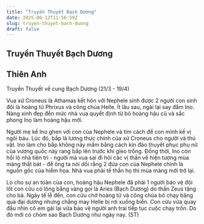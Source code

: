 ```yaml
---
title: "Truyền Thuyết Bạch Dương"
date: 2025-06-12T11:56:59Z
slug: truyen-thuyet-bach-duong
draft: false
---
```


## Truyền Thuyết Bạch Dương

## Thiên Anh

Truyền Thuyết về cung Bạch Dương (21/3 - 19/4)

Vua xứ Croneus là Athamas kết hôn với Nephele sinh được 2 người con sinh đôi là hoàng tử Phrixus và công chúa Helle. Ít lâu sau, ngài lại say đắm Ino. Nàng xinh đẹp đến mức nhà vua quyết định từ bỏ hoàng hậu cũ và sắc phong Ino làm hoàng hậu mới. 


Người mẹ kế Ino ghen với con của Nephele và tìm cách để con mình kế vị ngôi báu. Lúc đó, bắp là lương thực chính của xứ Croneus cho người và thú vật. Ino làm cho bắp không nảy mầm bằng cách kín đáo thuyết phục phụ nữ của vương quốc này rang bắp lên trước khi gieo trồng. Đồng thời, Ino còn hối lộ nhà tiên tri - người mà vua sai đi hỏi các vị thần về hiện tượng mùa màng thất bát - để ông ta nói dối rằng 2 đứa con của Nephele chính là nguồn gốc của hiểm họa. Nhà vua phải tế thần họ thì mùa màng mới trở lại.

Lo cho sự an toàn của con, hoàng hậu Nephele đã phái 1 người bảo vệ đội lốt con cừu có lông bằng vàng gọi là Aries (Bạch Dương) do thần Zeus tặng cho bà. 
Ngày tế lễ đến, con cừu chở hoàng tử và công chúa bỏ chạy băng qua đại dương nhưng chẳng may Helle bị rơi xuống biển. Con cừu vừa quay đầu nhìn cô em gái lại vừa bảo vệ người anh trai tiếp tục cuộc chạy trốn. Do đó mới có chòm sao Bạch Dương như ngày nay.
(ST)
